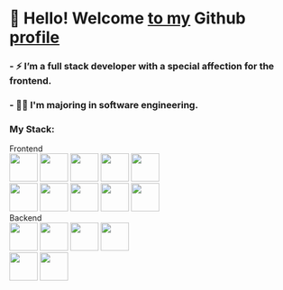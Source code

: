 # 👋 Hello! Welcome [to my]() Github [profile]()
### - ⚡ I’m a full stack developer with a special affection for the frontend.
### - 👨‍🎓 I'm majoring in software engineering.
<div>
	<h3> My Stack: </h3>
  	<span>Frontend</span><br>
  	<img src="https://cdn.jsdelivr.net/gh/devicons/devicon/icons/html5/html5-original.svg" width="50px"/>
  	<img src="https://cdn.jsdelivr.net/gh/devicons/devicon/icons/css3/css3-original.svg" width="50px"/>
	<img src="https://cdn.jsdelivr.net/gh/devicons/devicon/icons/javascript/javascript-plain.svg" width="50px"/>
	<img src="https://cdn.jsdelivr.net/gh/devicons/devicon/icons/bootstrap/bootstrap-original.svg" width="50px"/>
	<img src="https://cdn.jsdelivr.net/gh/devicons/devicon@latest/icons/tailwindcss/tailwindcss-original.svg" width="50px"/>
  	<br>
	<img src="https://cdn.jsdelivr.net/gh/devicons/devicon/icons/vuejs/vuejs-original.svg" width="50px"/>
        <img src="https://cdn.jsdelivr.net/gh/devicons/devicon/icons/nuxtjs/nuxtjs-original.svg" width="50px"/>
	<img src="https://cdn.jsdelivr.net/gh/devicons/devicon@latest/icons/vuetify/vuetify-original.svg" width="50px"/>
	<img src="https://cdn.jsdelivr.net/gh/devicons/devicon/icons/react/react-original.svg" width="50px"/>
	<img src="https://cdn.jsdelivr.net/gh/devicons/devicon/icons/angularjs/angularjs-original.svg" width="50px"/>
	<br>
    	<span>Backend</span>
	<br>
    	<img src="https://cdn.jsdelivr.net/gh/devicons/devicon/icons/php/php-original.svg" width="50px"/>
    	<img src="https://cdn.jsdelivr.net/gh/devicons/devicon@latest/icons/laravel/laravel-original.svg" width="50px"/>
	<img src="https://cdn.jsdelivr.net/gh/devicons/devicon/icons/nodejs/nodejs-original.svg" width="50px"/>
	<img src="https://cdn.jsdelivr.net/gh/devicons/devicon/icons/typescript/typescript-original.svg" width="50px"/>
	<br>
    	<img src="https://cdn.jsdelivr.net/gh/devicons/devicon/icons/mysql/mysql-original-wordmark.svg" width="50px"/>
	<img src="https://cdn.jsdelivr.net/gh/devicons/devicon/icons/oracle/oracle-original.svg"  width="50px"/>
</div>
